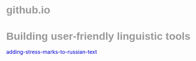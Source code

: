 # github.io
<!DOCTYPE html>
<html lang=en>
<head>
<meta charset=utf-8>
<title>index</title>
<style>
body { margin: 60px auto; width: 70%; }
a { text-decoration: none; color: #0000d5; }
a:hover { text-decoration: underline; }
p { font-size: 1em; line-height: 1em; color: #333; }
h1,  h4 { font-family: 'Helvetica', 'Arial', 'Sans-Serif'; }
h1 { font-size: 2em; color: #999;  }
h4 { font-size: 1.2em; color: #999; }
</style>
</head>
<body>
<h1>Building user-friendly linguistic tools</h1>

<a href="adding-stress-marks-to-russian-text.htm">adding-stress-marks-to-russian-text</a>
</body>
</html>
